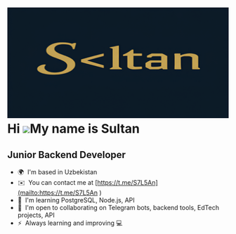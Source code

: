 [![Header](https://github.com/TheSultann/TheSultann/blob/main/assets/TheSultan%20(1).png)](https://t.me/S7L5An)
Hi ![](https://user-images.githubusercontent.com/18350557/176309783-0785949b-9127-417c-8b55-ab5a4333674e.gif)My name is Sultan
==============================================================================================================================

Junior Backend Developer
------------------------

* 🌍  I'm based in Uzbekistan
* ✉️  You can contact me at [https://t.me/S7L5An](mailto:https://t.me/S7L5An )
* 🧠  I'm learning PostgreSQL, Node.js, API
* 🤝  I'm open to collaborating on Telegram bots, backend tools, EdTech projects, API
* ⚡  Always learning and improving 💻